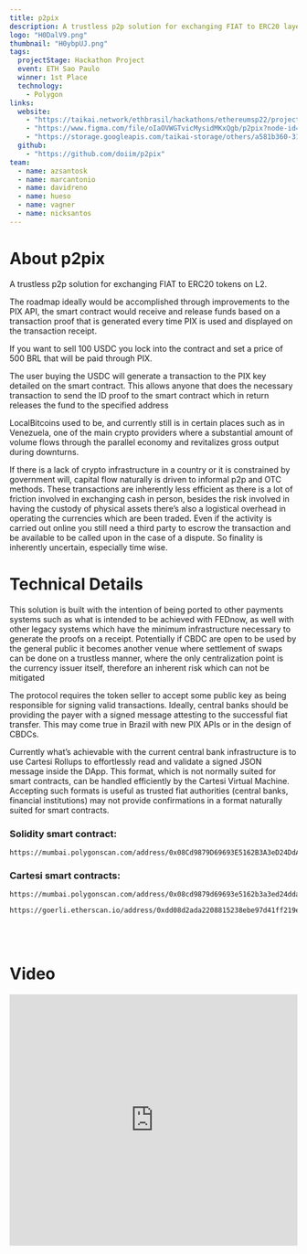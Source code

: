 ```yaml
---
title: p2pix
description: A trustless p2p solution for exchanging FIAT to ERC20 layer 2 tokens
logo: "H0DalV9.png"
thumbnail: "H0ybpUJ.png"
tags:
  projectStage: Hackathon Project
  event: ETH Sao Paulo
  winner: 1st Place
  technology:
    - Polygon
links:
  website:
    - "https://taikai.network/ethbrasil/hackathons/ethereumsp22/projects/cl7w9hdqs65274301xcu283k1ml/idea"
    - "https://www.figma.com/file/oIaOVWGTvicMysidMKxQgb/p2pix?node-id=23%3A2"
    - "https://storage.googleapis.com/taikai-storage/others/a581b360-31d1-11ed-bf70-b547ae78af76p2pix%20[%20Ethereum%20SP%20hackathon%20]%2011_set.pptx"
  github:
    - "https://github.com/doiim/p2pix"
team:
  - name: azsantosk
  - name: marcantonio
  - name: davidreno
  - name: hueso
  - name: vagner
  - name: nicksantos
---
```


# About p2pix

A trustless p2p solution for exchanging FIAT to ERC20 tokens on L2.

The roadmap ideally would be accomplished through improvements to the PIX API, the smart contract would receive and release funds based on a transaction proof that is generated every time PIX is used and displayed on the transaction receipt.

If you want to sell 100 USDC you lock into the contract and set a price of 500 BRL that will be paid through PIX.

The user buying the USDC will generate a transaction to the PIX key detailed on the smart contract. This allows anyone that does the necessary transaction to send the ID proof to the smart contract which in return releases the fund to the specified address

LocalBitcoins used to be, and currently still is in certain places such as in Venezuela, one of the main crypto providers where a substantial amount of volume flows through the parallel economy and revitalizes gross output during downturns.

If there is a lack of crypto infrastructure in a country or it is constrained by government will, capital flow naturally is driven to informal p2p and OTC methods. These transactions are inherently less efficient as there is a lot of friction involved in exchanging cash in person, besides the risk involved in having the custody of physical assets there’s also a logistical overhead in operating the currencies which are been traded. Even if the activity is carried out online you still need a third party to escrow the transaction and be available to be called upon in the case of a dispute. So finality is inherently uncertain, especially time wise.

# Technical Details

This solution is built with the intention of being ported to other payments systems such as what is intended to be achieved with FEDnow, as well with other legacy systems which have the minimum infrastructure necessary to generate the proofs on a receipt. Potentially if CBDC are open to be used by the general public it becomes another venue where settlement of swaps can be done on a trustless manner, where the only centralization point is the currency issuer itself, therefore an inherent risk which can not be mitigated

The protocol requires the token seller to accept some public key as being responsible for signing valid transactions. Ideally, central banks should be providing the payer with a signed message attesting to the successful fiat transfer. This may come true in Brazil with new PIX APIs or in the design of CBDCs.

Currently what’s achievable with the current central bank infrastructure is to use Cartesi Rollups to effortlessly read and validate a signed JSON message inside the DApp. This format, which is not normally suited for smart contracts, can be handled efficiently by the Cartesi Virtual Machine. Accepting such formats is useful as trusted fiat authorities (central banks, financial institutions) may not provide confirmations in a format naturally suited for smart contracts.

### Solidity smart contract:

```
https://mumbai.polygonscan.com/address/0x08Cd9879D69693E5162B3A3eD24DdAb9118d0f0D
```

### Cartesi smart contracts:

```
https://mumbai.polygonscan.com/address/0x08cd9879d69693e5162b3a3ed24ddab9118d0f0d
```

```
https://goerli.etherscan.io/address/0xdd08d2ada2208815238ebe97d41ff219ea129d39
```

<br/>
<br/>

# Video

<iframe width="100%" height="440" src="https://www.youtube.com/embed/nJju7pqyn_I" title="YouTube video player" frameborder="0" allow="accelerometer; autoplay; clipboard-write; encrypted-media; gyroscope; picture-in-picture; web-share" allowfullscreen></iframe>
